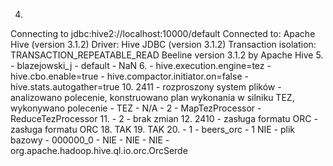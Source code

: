 4.
Connecting to jdbc:hive2://localhost:10000/default
Connected to: Apache Hive (version 3.1.2)
Driver: Hive JDBC (version 3.1.2)
Transaction isolation: TRANSACTION_REPEATABLE_READ
Beeline version 3.1.2 by Apache Hive
5.
    - blazejowski_j
    - default
    - NaN
6.
    - hive.execution.engine=tez
    - hive.cbo.enable=true
    - hive.compactor.initiator.on=false
    - hive.stats.autogather=true
10.
    2411
    - rozproszony system plików
    - analizowano polecenie, konstruowano plan wykonania w silniku TEZ, wykonywano polecenie
    - TEZ
    - N/A
    - 2
    - MapTezProcessor
    - ReduceTezProcessor
11.
    - 2
    - brak zmian
12.
    2410
    - zasługa formatu ORC
    - zasługa formatu ORC
18.
    TAK
19.
    TAK
20.
    - 1
    - beers_orc
    - 1 NIE
    - plik bazowy
    - 000000_0
    - NIE
    - NIE
    - NIE
    - org.apache.hadoop.hive.ql.io.orc.OrcSerde